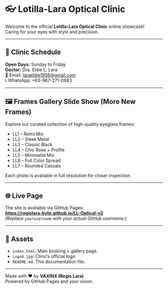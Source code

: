 # 👓 Lotilla-Lara Optical Clinic

Welcome to the official **Lotilla-Lara Optical Clinic** online showcase!  
Caring for your eyes with style and precision.

---

## 📅 Clinic Schedule
**Open Days:** Sunday to Friday  
**Doctor:** Dra. Eldie L. Lara  
📧 Email: laraeldie1956@gmail.com  
📞 WhatsApp: +63-967-271-0883

---

## 🖼️ Frames Gallery Slide Show (More New Frames)
Explore our curated collection of high-quality eyeglass frames:
- LL1 – Retro Mix
- LL2 – Sleek Metal
- LL3 – Classic Black
- LL4 – Chic Rose + Profile
- LL5 – Minimalist Mix
- LL6 – Full Color Spread
- LL7 – Rounded Casuals

Each photo is available in full resolution for closer inspection.

---

## 🌐 Live Page
The site is available via GitHub Pages:  
**https://regislara-byte.github.io/LL-Optical-v2**  
*(Replace `yourusername` with your actual GitHub username.)*

---

## 📌 Assets
- `index.html`: Main booking + gallery page.
- `Logo6.jpg`: Clinic’s official logo.
- `README.md`: This documentation file.

---

Made with ❤️ by **VAXINX (Regis Lara)**  
Powered by GitHub Pages and your vision.
